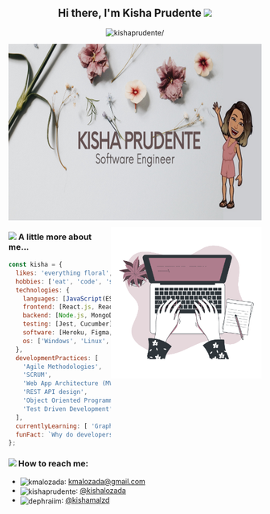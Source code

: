 
<h2 align="center">
  Hi there, I'm Kisha Prudente <img src="https://media.giphy.com/media/d7U9wE4REtinUIDeQ7/giphy.gif" width="30">
</h2>
 <p align="center"> <img src=https://komarev.com/ghpvc/?username=kishaprudente alt=kishaprudente/></p>
<p align="center">
  <img align="center" src="https://github.com/kishaprudente/kishaprudente/blob/master/assets/banner.png" alt="banner that says Kisha Prudente - software engineer" height="350">
</p>

<img align='right' src="https://github.com/kishaprudente/kishaprudente/blob/master/assets/Typing.gif" width="300">

### <img src="https://media.giphy.com/media/U4qQKbaM2evCBkfyX0/giphy.gif" width="30"> A little more about me...  
```javascript
const kisha = {
  likes: 'everything floral',
  hobbies: ['eat', 'code', 'sleep', 'repeat'],
  technologies: {
    languages: [JavaScript(ES6+), HTML5, CSS3, Java, PHP],
    frontend: [React.js, React Hooks, MobX, jQuery, Bootstrap, Material UI],
    backend: [Node.js, MongoDB, MySQL, Bcrypt, JWT, PassportJS],
    testing: [Jest, Cucumber],
    software: [Heroku, Figma, Trello, Git, NPM, Yarn, Babel, Webpack, CI/CD],
    os: ['Windows', 'Linux', 'Mac'],
  },
  developmentPractices: [
    'Agile Methodologies',
    'SCRUM',
    'Web App Architecture (MVC)',
    'REST API design',
    'Object Oriented Programming',
    'Test Driven Development',
  ],
  currentlyLearning: [ 'GraphQL', 'Flutter', 'Gatsby.js', 'Next.js' ]
  funFact: `Why do developers prefer dark mode? Because light attracks bugs.`
};
```

 ### <img src="https://media.giphy.com/media/QaMRLY2nyVSUu9rZRw/giphy.gif" width="30"> How to reach me:
  - <img align="center" src="https://cdn.jsdelivr.net/npm/simple-icons@3.0.1/icons/gmail.svg" alt="kmalozada" height="20" width="20" />: <a href="mailto: kmalozada@gmail.com" target="_blank">kmalozada@gmail.com</a>
 - <img align="center" src="https://cdn.jsdelivr.net/npm/simple-icons@3.0.1/icons/linkedin.svg" alt="kishaprudente" height="20" width="20" />: <a href="https://linkedin.com/in/kishalozada" target="_blank">@kishalozada</a>
 - <img align="center" src="https://cdn.jsdelivr.net/npm/simple-icons@3.0.1/icons/instagram.svg" alt="dephraiim" height="20" width="20" />: <a href="https://instagram.com/in/kishamalzd" target="_blank">@kishamalzd</a>


<!--
**kishaprudente/kishaprudente** is a ✨ _special_ ✨ repository because its `README.md` (this file) appears on your GitHub profile.

Here are some ideas to get you started:

- 🔭 I’m currently working on ...
- 🌱 I’m currently learning ...
- 👯 I’m looking to collaborate on ...
- 🤔 I’m looking for help with ...
- 💬 Ask me about ...
- 📫 How to reach me: ...
- 😄 Pronouns: ...
- ⚡ Fun fact: ...
`Always code as if the guy who ends up maintaining your code will 
    be a violent psychopath who knows where you live. -Martin Golding`
  -->

